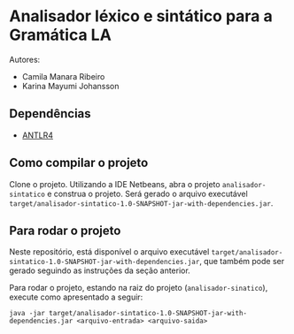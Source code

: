 # Analisador léxico e sintático para a Gramática LA

Autores:
- Camila Manara Ribeiro
- Karina Mayumi Johansson

## Dependências
- [ANTLR4](https://www.antlr.org/download.html)

## Como compilar o projeto

Clone o projeto. Utilizando a IDE Netbeans, abra o projeto `analisador-sintatico` e construa o projeto. Será gerado o arquivo executável `target/analisador-sintatico-1.0-SNAPSHOT-jar-with-dependencies.jar`.

## Para rodar o projeto

Neste repositório, está disponível o arquivo executável `target/analisador-sintatico-1.0-SNAPSHOT-jar-with-dependencies.jar`, que também pode ser gerado seguindo as instruções da seção anterior.

Para rodar o projeto, estando na raiz do projeto (`analisador-sinatico`), execute como apresentado a seguir:
```
java -jar target/analisador-sintatico-1.0-SNAPSHOT-jar-with-dependencies.jar <arquivo-entrada> <arquivo-saida>
```

